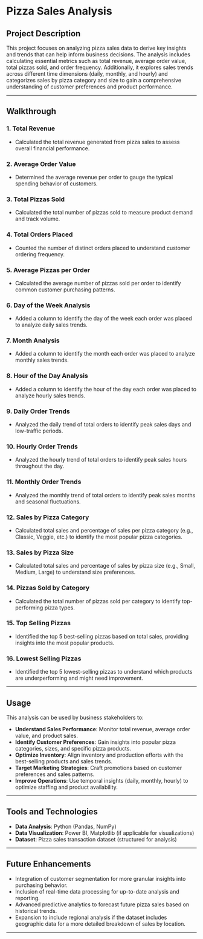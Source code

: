 # Pizza Sales Analysis

## Project Description

This project focuses on analyzing pizza sales data to derive key insights and trends that can help inform business decisions. The analysis includes calculating essential metrics such as total revenue, average order value, total pizzas sold, and order frequency. Additionally, it explores sales trends across different time dimensions (daily, monthly, and hourly) and categorizes sales by pizza category and size to gain a comprehensive understanding of customer preferences and product performance.

---

## Walkthrough

### 1. Total Revenue
- Calculated the total revenue generated from pizza sales to assess overall financial performance.

### 2. Average Order Value
- Determined the average revenue per order to gauge the typical spending behavior of customers.

### 3. Total Pizzas Sold
- Calculated the total number of pizzas sold to measure product demand and track volume.

### 4. Total Orders Placed
- Counted the number of distinct orders placed to understand customer ordering frequency.

### 5. Average Pizzas per Order
- Calculated the average number of pizzas sold per order to identify common customer purchasing patterns.

### 6. Day of the Week Analysis
- Added a column to identify the day of the week each order was placed to analyze daily sales trends.

### 7. Month Analysis
- Added a column to identify the month each order was placed to analyze monthly sales trends.

### 8. Hour of the Day Analysis
- Added a column to identify the hour of the day each order was placed to analyze hourly sales trends.

### 9. Daily Order Trends
- Analyzed the daily trend of total orders to identify peak sales days and low-traffic periods.

### 10. Hourly Order Trends
- Analyzed the hourly trend of total orders to identify peak sales hours throughout the day.

### 11. Monthly Order Trends
- Analyzed the monthly trend of total orders to identify peak sales months and seasonal fluctuations.

### 12. Sales by Pizza Category
- Calculated total sales and percentage of sales per pizza category (e.g., Classic, Veggie, etc.) to identify the most popular pizza categories.

### 13. Sales by Pizza Size
- Calculated total sales and percentage of sales by pizza size (e.g., Small, Medium, Large) to understand size preferences.

### 14. Pizzas Sold by Category
- Calculated the total number of pizzas sold per category to identify top-performing pizza types.

### 15. Top Selling Pizzas
- Identified the top 5 best-selling pizzas based on total sales, providing insights into the most popular products.

### 16. Lowest Selling Pizzas
- Identified the top 5 lowest-selling pizzas to understand which products are underperforming and might need improvement.

---

## Usage

This analysis can be used by business stakeholders to:

- **Understand Sales Performance**: Monitor total revenue, average order value, and product sales.
- **Identify Customer Preferences**: Gain insights into popular pizza categories, sizes, and specific pizza products.
- **Optimize Inventory**: Align inventory and production efforts with the best-selling products and sales trends.
- **Target Marketing Strategies**: Craft promotions based on customer preferences and sales patterns.
- **Improve Operations**: Use temporal insights (daily, monthly, hourly) to optimize staffing and product availability.

---

## Tools and Technologies

- **Data Analysis**: Python (Pandas, NumPy)
- **Data Visualization**: Power BI, Matplotlib (if applicable for visualizations)
- **Dataset**: Pizza sales transaction dataset (structured for analysis)

---

## Future Enhancements

- Integration of customer segmentation for more granular insights into purchasing behavior.
- Inclusion of real-time data processing for up-to-date analysis and reporting.
- Advanced predictive analytics to forecast future pizza sales based on historical trends.
- Expansion to include regional analysis if the dataset includes geographic data for a more detailed breakdown of sales by location.

---


